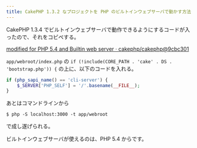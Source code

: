 ```yaml
---
title: CakePHP 1.3.2 なプロジェクトを PHP のビルトインウェブサーバで動かす方法
---
```


CakePHP 1.3.4 でビルトインウェブサーバで動作できるようにするコードが入ったので、それをコピペする。

[modified for PHP 5.4 and Builtin web server · cakephp/cakephp@9cbc301](https://github.com/cakephp/cakephp/commit/9cbc301)

`app/webroot/index.php` の `if (!include(CORE_PATH . 'cake' . DS . 'bootstrap.php')) {` の上に、以下のコードを入れる。

```php
if (php_sapi_name() == 'cli-server') {
    $_SERVER['PHP_SELF'] = '/'.basename(__FILE__);
}
```

あとはコマンドラインから

```
$ php -S localhost:3000 -t app/webroot
```

で成し遂げられる。

ビルトインウェブサーバが使えるのは、PHP 5.4 からです。

